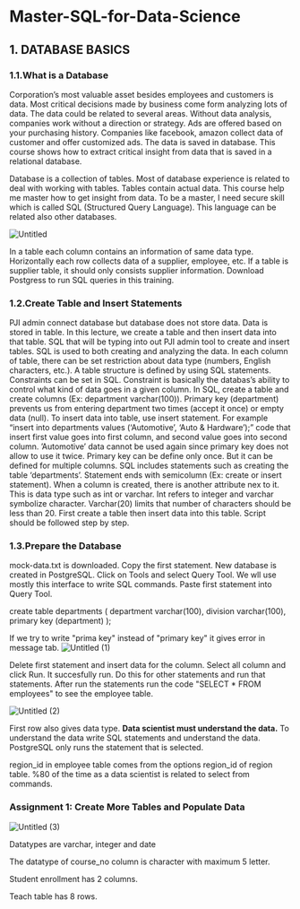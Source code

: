 # Master-SQL-for-Data-Science
## 1. DATABASE BASICS
### 1.1.What is a Database
Corporation’s most valuable asset besides employees and customers is data. Most critical decisions made by business come form analyzing lots of data. The data could be related to several areas. Without data analysis, companies work without a direction or strategy. Ads are offered based on your purchasing history. Companies like facebook, amazon collect data of customer and offer customized ads. The data is saved in database. This course shows how to extract critical insight from data that is saved in a relational database.

Database is a collection of tables. Most of database experience is related to deal with working with tables. Tables contain actual data. This course help me master how to get insight from data. To be a master, I need secure skill which is called SQL (Structured Query Language). This language can be related also other databases.

![Untitled](https://user-images.githubusercontent.com/99462935/161200289-e8c8af98-553b-4a37-acb4-364853de1c8b.png)

In a table each column contains an information of same data type. Horizontally each row collects data of a supplier, employee, etc. If a table is supplier table, it should only consists supplier information.
Download Postgress to run SQL queries in this training.
### 1.2.Create Table and Insert Statements
PJI admin connect database but database does not store data. Data is stored in table. In this lecture, we create a table and then insert data into that table. SQL that will be typing into out PJI admin tool to create and insert tables. SQL is used to both creating and analyzing the data. In each column of table, there can be set restriction about data type (numbers, English characters, etc.). A table structure is defined by using SQL statements. Constraints can be set in SQL. Constraint is basically the databas’s ability to control what kind of data goes in a given column. In SQL,  create a table and  create columns (Ex: department varchar(100)). Primary key (department) prevents us from entering department two times (accept it once) or empty data (null). To insert data into table, use insert statement. For example “insert into departments values (‘Automotive’, ‘Auto & Hardware’);” code that insert first value goes into first column, and second value goes into second column. ’Automotive’ data cannot be used again since primary key does not allow to use it twice. Primary key can be define only once. But it can be defined for multiple columns. SQL includes statements such as creating the table ‘departments’. Statement ends with semicolumn (Ex: create or insert statement). When a column is created, there is another attribute nex to it. This is data type such as int or varchar. Int refers to integer and varchar symbolize character. Varchar(20) limits that number of characters should be less than 20. First create a table then insert data into this table. Script should be followed step by step.
### 1.3.Prepare the Database
mock-data.txt is downloaded. Copy the first statement. New database is created in PostgreSQL. Click on Tools and select Query Tool.  We wll use mostly this interface to write SQL commands. Paste first statement into Query Tool.

create table departments (
department varchar(100),
division varchar(100),
primary key (department)
);

If we try to write "prima key" instead of "primary key" it gives error in message tab.
![Untitled (1)](https://user-images.githubusercontent.com/99462935/161200883-9583b189-5d1a-4093-a064-0e1e6776a897.png)

Delete first statement and insert data for the column. Select all column and click Run. It succesfully run. Do this for other statements and run that statements. After run the statements run the code "SELECT * FROM employees" to see the employee table.

![Untitled (2)](https://user-images.githubusercontent.com/99462935/161201197-2ae8c4d3-73dd-4bf0-9942-58cf3e6a8216.png)

First row also gives data type. **Data scientist must understand the data.** To understand the data write SQL statements and understand the data. PostgreSQL only runs the statement that is selected. 

region_id in employee table comes from the options region_id of region table. %80 of the time as a data scientist is related to select from commands.

### Assignment 1: Create More Tables and Populate Data
![Untitled (3)](https://user-images.githubusercontent.com/99462935/161201431-164e4df5-f879-4706-9140-033174f74832.png)

Datatypes are varchar, integer and date

The datatype of course_no column is character with maximum 5 letter.

Student enrollment has 2 columns. 

Teach table has 8 rows.
